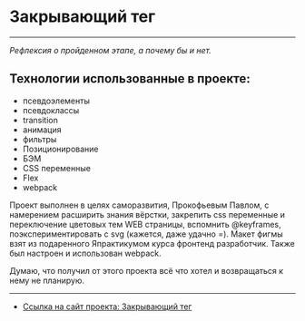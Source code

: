 # Закрывающий тег
***
_Рефлексия о пройденном этапе, а почему бы и нет._

## __Технологии использованные в проекте:__

* псевдоэлементы
* псевдоклассы
* transition
* анимация
* фильтры
* Позиционирование
* БЭМ
* CSS переменные
* Flex
* webpack


Проект выполнен в целях саморазвития, Прокофьевым Павлом,
c намерением расширить знания вёрстки, закрепить css переменные и переключение цветовых тем WEB страницы, 
вспомнить @keyframes, поэкспериментировать с svg (кажется, даже удачно =). 
Макет фигмы взят из подаренного Япрактикумом курса фронтенд разработчик.
Также был настроен и использован webpack.

Думаю, что получил от этого проекта всё что хотел и возвращаться к нему не планирую.

***

* [Ссылка на сайт проекта: Закрывающий тег](https://zakrivayuschiy-teg-seven.vercel.app/) 
